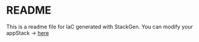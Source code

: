 # README
This is a readme file for IaC generated with StackGen.
You can modify your appStack -> [here](http://main.dev.stackgen.com/appstacks/ba931f03-0389-4bfc-983f-f0b3c14f6bb8)
